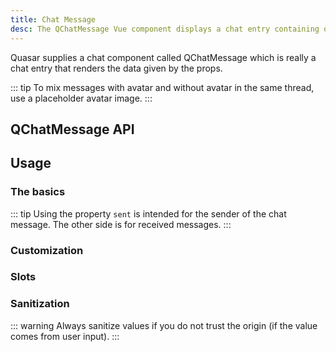 ```yaml
---
title: Chat Message
desc: The QChatMessage Vue component displays a chat entry containing one or more user messages.
---
```


Quasar supplies a chat component called QChatMessage which is really a chat entry that renders the data given by the props.

::: tip
To mix messages with avatar and without avatar in the same thread, use a placeholder avatar image.
:::

## QChatMessage API
<doc-api file="QChatMessage" />

## Usage

### The basics

::: tip
Using the property `sent` is intended for the sender of the chat message. The other side is for received messages.
:::

<doc-example title="Basic" file="QChatMessage/Basic" />

<doc-example title="Name" file="QChatMessage/Name" />

<doc-example title="Avatar" file="QChatMessage/Avatar" />

<doc-example title="Stamp" file="QChatMessage/Stamp" />

<doc-example title="Label" file="QChatMessage/Label" />

### Customization

<doc-example title="Text and background color" file="QChatMessage/Color" />

<doc-example title="Size" file="QChatMessage/Size" />

### Slots

<doc-example title="Default slot" file="QChatMessage/SlotDefault" />

<doc-example title="Avatar/Stamp/Name slots" file="QChatMessage/SlotAvatarStampName" />

### Sanitization

::: warning
Always sanitize values if you do not trust the origin (if the value comes from user input).
:::

<doc-example title="Sanitized content" file="QChatMessage/Sanitize" />
